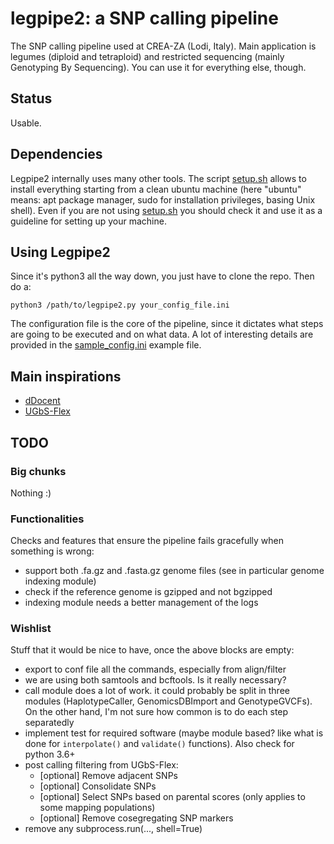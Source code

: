 # legpipe2: a SNP calling pipeline

The SNP calling pipeline used at CREA-ZA (Lodi, Italy). Main application is legumes (diploid and tetraploid) and restricted sequencing (mainly Genotyping By Sequencing). You can use it for everything else, though.

## Status

Usable.

## Dependencies

Legpipe2 internally uses many other tools. The script [setup.sh](setup.sh) allows to install everything
starting from a clean ubuntu machine (here "ubuntu" means: apt package manager, sudo for installation privileges, basing Unix shell).
Even if you are not using [setup.sh](setup.sh) you should check it and use it as a guideline for setting up
your machine.

## Using Legpipe2

Since it's python3 all the way down, you just have to clone the repo. Then do a:

`python3 /path/to/legpipe2.py your_config_file.ini`

The configuration file is the core of the pipeline, since it dictates what steps are going to be executed and on what data. A lot of interesting details are provided in the [sample_config.ini](sample_config.ini) example file.

## Main inspirations

- [dDocent](https://github.com/jpuritz/dDocent)
- [UGbS-Flex](https://github.com/madgenetics/UGbS-Flex)

## TODO

### Big chunks

Nothing :)

### Functionalities

Checks and features that ensure the pipeline fails gracefully
when something is wrong:

- support both .fa.gz and .fasta.gz genome files (see in particular genome indexing module)
- check if the reference genome is gzipped and not bgzipped
- indexing module needs a better management of the logs

### Wishlist

Stuff that it would be nice to have, once the above blocks are empty:

- export to conf file all the commands, especially from align/filter
- we are using both samtools and bcftools. Is it really necessary?
- call module does a lot of work. it could probably be split in three
  modules (HaplotypeCaller, GenomicsDBImport and GenotypeGVCFs). On the
  other hand, I'm not sure how common is to do each step separatedly
- implement test for required software (maybe module based? like what
  is done for `interpolate()` and `validate()` functions). Also check for python 3.6+
- post calling filtering from UGbS-Flex:
	- [optional] Remove adjacent SNPs
	- [optional] Consolidate SNPs
	- [optional] Select SNPs based on parental scores (only applies to some mapping populations)
	- [optional] Remove cosegregating SNP markers
- remove any subprocess.run(..., shell=True)

